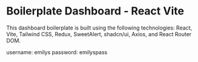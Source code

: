 # Boilerplate Dashboard - React Vite

This dashboard boilerplate is built using the following technologies: React, Vite, Tailwind CSS, Redux, SweetAlert, shadcn/ui, Axios, and React Router DOM.

username: emilys
password: emilyspass
